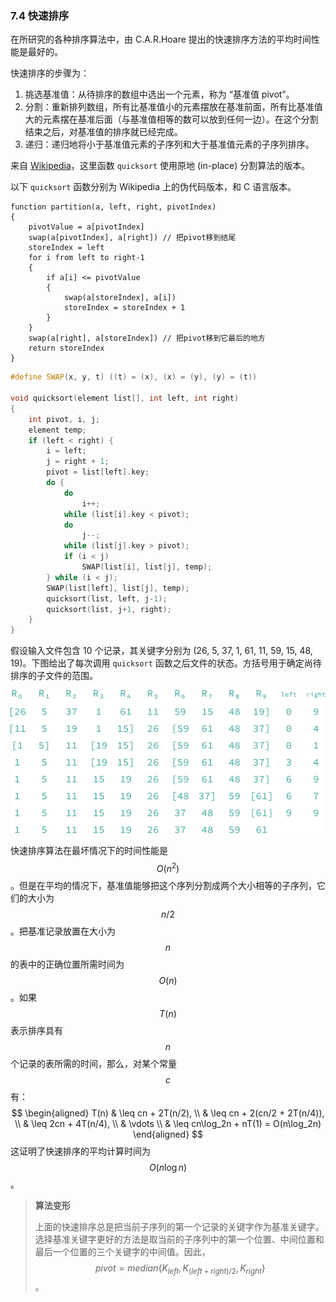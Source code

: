 ### 7.4 快速排序

在所研究的各种排序算法中，由 C.A.R.Hoare 提出的快速排序方法的平均时间性能是最好的。

快速排序的步骤为：

1. 挑选基准值：从待排序的数组中选出一个元素，称为 “基准值 pivot”。
2. 分割：重新排列数组，所有比基准值小的元素摆放在基准前面，所有比基准值大的元素摆在基准后面（与基准值相等的数可以放到任何一边）。在这个分割结束之后，对基准值的排序就已经完成。
3. 递归：递归地将小于基准值元素的子序列和大于基准值元素的子序列排序。

来自 [Wikipedia](https://zh.m.wikipedia.org/zh-cn/%E5%BF%AB%E9%80%9F%E6%8E%92%E5%BA%8F)，这里函数 `quicksort` 使用原地 (in-place) 分割算法的版本。

以下 `quicksort` 函数分别为 Wikipedia 上的伪代码版本，和 C 语言版本。

```
function partition(a, left, right, pivotIndex)
{
    pivotValue = a[pivotIndex]
    swap(a[pivotIndex], a[right]) // 把pivot移到结尾
    storeIndex = left
    for i from left to right-1
    {
        if a[i] <= pivotValue
        {
            swap(a[storeIndex], a[i])
            storeIndex = storeIndex + 1
        }
    }
    swap(a[right], a[storeIndex]) // 把pivot移到它最后的地方
    return storeIndex
}
```

```c++
#define SWAP(x, y, t) ((t) = (x), (x) = (y), (y) = (t))

void quicksort(element list[], int left, int right)
{
    int pivot, i, j;
    element temp;
    if (left < right) {
        i = left;
        j = right + 1;
        pivot = list[left].key;
        do {
            do
                i++;
            while (list[i].key < pivot);
            do
                j--;
            while (list[j].key > pivot);
            if (i < j)
                SWAP(list[i], list[j], temp);
        } while (i < j);
        SWAP(list[left], list[j], temp);
        quicksort(list, left, j-1);
        quicksort(list, j+1, right);
    }
}
```

假设输入文件包含 10 个记录，其关键字分别为 (26, 5, 37, 1, 61, 11, 59, 15, 48, 19)。下图给出了每次调用 `quicksort` 函数之后文件的状态。方括号用于确定尚待排序的子文件的范围。

![7-1](res/7-1.svg)

快速排序算法在最坏情况下的时间性能是 $$O(n^2)$$。但是在平均的情况下，基准值能够把这个序列分割成两个大小相等的子序列，它们的大小为 $$n/2$$。把基准记录放置在大小为 $$n$$ 的表中的正确位置所需时间为 $$O(n)$$。如果 $$T(n)$$ 表示排序具有 $$n$$ 个记录的表所需的时间，那么，对某个常量 $$c$$ 有：
$$
\begin{aligned}
    T(n) & \leq cn + 2T(n/2), \\
    & \leq cn + 2(cn/2 + 2T(n/4)), \\
    & \leq 2cn + 4T(n/4), \\
    & \vdots \\
    & \leq cn\log_2n + nT(1) = O(n\log_2n)
\end{aligned}
$$
这证明了快速排序的平均计算时间为 $$O(n\log n)$$。

> **算法变形**
> 
> 上面的快速排序总是把当前子序列的第一个记录的关键字作为基准关键字。选择基准关键字更好的方法是取当前的子序列中的第一个位置、中间位置和最后一个位置的三个关键字的中间值。因此，$$pivot = median\{K_{left}, K_{(left+right)/2}, K_{right}\}$$。
